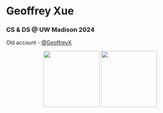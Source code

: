 # Geoffrey Xue  
### CS & DS @ UW Madison 2024
Old account - [@GeoffreyX](https://github.com/GeoffreyX)

<p align="center">
<img height=150 src="https://github-readme-stats.vercel.app/api?username=GeoffreyXue&count_private=true&include_all_commits=true&show_icons=true" />
<img height=150 src="https://github-readme-stats.vercel.app/api/top-langs/?username=GeoffreyXue&langs_count=10" />
</p>
<br />
